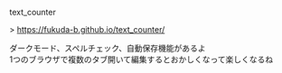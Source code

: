 text_counter

\> https://fukuda-b.github.io/text_counter/

ダークモード、スペルチェック、自動保存機能があるよ  
1つのブラウザで複数のタブ開いて編集するとおかしくなって楽しくなるね

